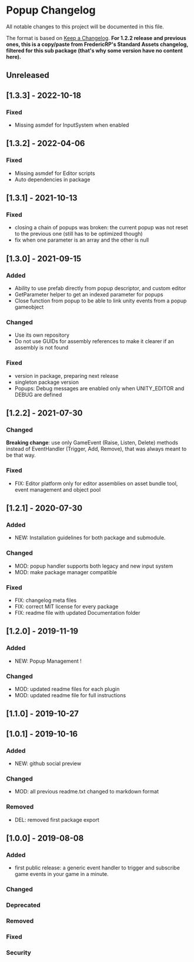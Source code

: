 # Popup Changelog
All notable changes to this project will be documented in this file.

The format is based on [Keep a Changelog](https://keepachangelog.com/en/1.0.0/).
**For 1.2.2 release and previous ones, this is a copy/paste from FredericRP's Standard Assets changelog, filtered for this sub package (that's why some version have no content here).**

## Unreleased

## [1.3.3] - 2022-10-18

### Fixed
- Missing asmdef for InputSystem when enabled

## [1.3.2] - 2022-04-06

### Fixed
- Missing asmdef for Editor scripts
- Auto dependencies in package

## [1.3.1] - 2021-10-13

### Fixed
- closing a chain of popups was broken: the current popup was not reset to the previous one (still has to be optimized though)
- fix when one parameter is an array and the other is null

## [1.3.0] - 2021-09-15

### Added
- Ability to use prefab directly from popup descriptor, and custom editor
- GetParameter helper to get an indexed parameter for popups
- Close function from popup to be able to link unity events from a popup gameobject

### Changed
- Use its own repository
- Do not use GUIDs for assembly references to make it clearer if an assembly is not found

### Fixed
- version in package, preparing next release
- singleton package version
- Popups: Debug messages are enabled only when UNITY_EDITOR and DEBUG are defined

## [1.2.2] - 2021-07-30

### Changed
**Breaking change**: use only GameEvent (Raise, Listen, Delete) methods instead of EventHandler (Trigger, Add, Remove), that was always meant to be that way.

### Fixed
- FIX: Editor platform only for editor assemblies on asset bundle tool, event management and object pool

## [1.2.1] - 2020-07-30

### Added
- NEW: Installation guidelines for both package and submodule.

### Changed
- MOD: popup handler supports both legacy and new input system
- MOD: make package manager compatible

### Fixed
- FIX: changelog meta files
- FIX: correct MIT license for every package
- FIX: readme file with updated Documentation folder

## [1.2.0] - 2019-11-19

### Added
- NEW: Popup Management !

### Changed
- MOD: updated readme files for each plugin
- MOD: updated readme file for full instructions

## [1.1.0] - 2019-10-27

## [1.0.1] - 2019-10-16

### Added
- NEW: github social preview

### Changed
- MOD: all previous readme.txt changed to markdown format

### Removed
- DEL: removed first package export

## [1.0.0] - 2019-08-08

### Added
- first public release: a generic event handler to trigger and subscribe game events in your game in a minute.

### Changed

### Deprecated

### Removed

### Fixed

### Security
